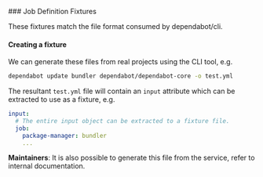 ### Job Definition Fixtures

These fixtures match the file format consumed by dependabot/cli.

#### Creating a fixture

We can generate these files from real projects using the CLI tool, e.g.

```sh
dependabot update bundler dependabot/dependabot-core -o test.yml
```

The resultant `test.yml` file will contain an `input` attribute which can be
extracted to use as a fixture, e.g.

```yml
input:
  # The entire input object can be extracted to a fixture file.
  job:
    package-manager: bundler
    ...
```

**Maintainers**: It is also possible to generate this file from the service,
refer to internal documentation.

